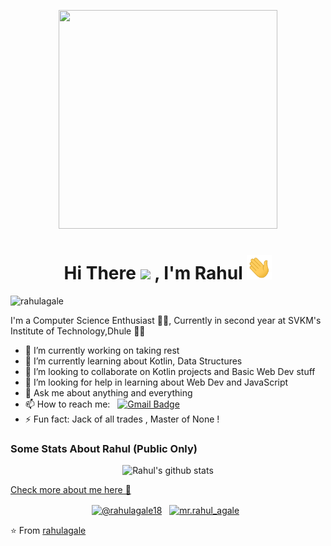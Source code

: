 <p align="Center" ><img src="https://camo.githubusercontent.com/3b7c592ede97b6138ffd4b1cc1541c2f3b11fd39/687474703a2f2f33312e6d656469612e74756d626c722e636f6d2f31376665613932306666333665663466356238373764353231366137616164392f74756d626c725f6d6f39786a65387a5a34317163626975666f315f313238302e676966" height="350px" width ="350px"></p>


<h1 align="Center">  Hi There <img src="https://media.giphy.com/media/WUlplcMpOCEmTGBtBW/giphy.gif" width="40px"> , I'm Rahul <img src="https://raw.githubusercontent.com/ABSphreak/ABSphreak/master/gifs/Hi.gif" width="40px" /> </h1>
<p align="left"> <img src="https://komarev.com/ghpvc/?username=rahulagale" alt="rahulagale" /> </p>

I'm a Computer Science Enthusiast  👨‍💻, Currently in second year  at SVKM's Institute of Technology,Dhule
 👨‍🎓

- 🔭 I’m currently working on taking rest  
- 🌱 I’m currently learning about Kotlin, Data Structures  
- 👯 I’m looking to collaborate on Kotlin projects and Basic Web Dev stuff
- 🤔 I’m looking for help in learning about Web Dev and JavaScript 
- 💬 Ask me about anything and everything 
- 📫 How to reach me: &nbsp;&nbsp;[![Gmail Badge](https://img.shields.io/badge/-Gmail-c14438?style=flat-square&logo=Gmail&logoColor=white&link=mailto:shuklaraghav321.com)](mailto:rahulagale60@gmail.com)
- ⚡ Fun fact: Jack of all trades , Master of None ! 


### Some Stats About Rahul (Public Only)
<p align="center" >
<img alt="Rahul's github stats" src="https://github-readme-stats.vercel.app/api?username=rahulagale&show_icons=true&theme=light"  > </p>
<!---
### My skills include

<p align="left">
	<img title="Python" src="https://raw.githubusercontent.com/Thomas-George-T/Thomas-George-T/master/assets/python.svg" width="40" height="40" />
	<img title="Kotlin" src="https://raw.githubusercontent.com/Thomas-George-T/Thomas-George-T/master/assets/bamboo.svg" width="40" height="40" />
	<img title="AWS" src="https://raw.githubusercontent.com/Thomas-George-T/Thomas-George-T/master/assets/aws.svg" width="60" height="40" />
</p>
--->

<a href="https://sourcerer.io/rahulagale">Check more about me here 🌟 </a>

<p align="center">
<!---
<a href="https://twitter.com/rahulagale18" target="_blank"><img align="center" src="https://cdn.jsdelivr.net/npm/simple-icons@3.1.0/icons/linkedin.svg" alt="raghav_shukl" height="25" width="25" /></a>&nbsp;&nbsp;--->
<a href="https://twitter.com/rahulagale18" target="_blank"><img align="center" src="https://cdn.jsdelivr.net/npm/simple-icons@3.0.1/icons/twitter.svg" alt="@rahulagale18" height="25" width="25" /></a>&nbsp;&nbsp;
<a href="https://instagram.com/mr.rahul_agale" target="_blank"><img align="center" src="https://cdn.jsdelivr.net/npm/simple-icons@3.0.1/icons/instagram.svg" alt="mr.rahul_agale" height="25" width="25" /></a>&nbsp;&nbsp;
</p>


⭐️ From [rahulagale](https://github.com/rahulagale)
